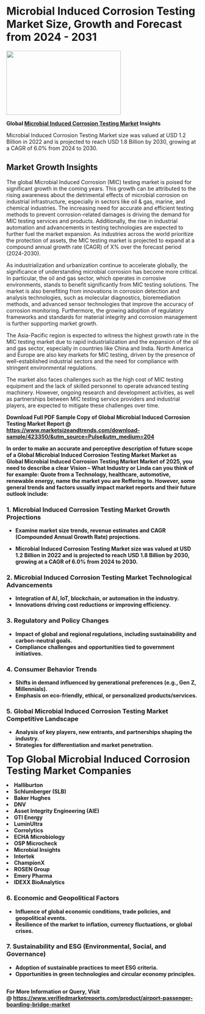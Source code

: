 <H1>Microbial Induced Corrosion Testing Market Size, Growth and Forecast from 2024 - 2031</H1><img class="aligncenter size-medium wp-image-584254" src="https://thirdeyenews.in/wp-content/uploads/2024/09/Global-Market-Research-300x168.jpeg" alt="" width="300" height="168" /><p><strong>Global&nbsp;<a href="https://www.marketsizeandtrends.com/download-sample/423350/&amp;utm_source=Pulse&amp;utm_medium=204">Microbial Induced Corrosion Testing Market</a> Insights</strong></p><p>Microbial Induced Corrosion Testing Market size was valued at USD 1.2 Billion in 2022 and is projected to reach USD 1.8 Billion by 2030, growing at a CAGR of 6.0% from 2024 to 2030.</p><p><h2>Market Growth Insights</h2> <p>The global Microbial Induced Corrosion (MIC) testing market is poised for significant growth in the coming years. This growth can be attributed to the rising awareness about the detrimental effects of microbial corrosion on industrial infrastructure, especially in sectors like oil & gas, marine, and chemical industries. The increasing need for accurate and efficient testing methods to prevent corrosion-related damages is driving the demand for MIC testing services and products. Additionally, the rise in industrial automation and advancements in testing technologies are expected to further fuel the market expansion. As industries across the world prioritize the protection of assets, the MIC testing market is projected to expand at a compound annual growth rate (CAGR) of X% over the forecast period (2024-2030).</p> <p><strong></strong></p> <p>As industrialization and urbanization continue to accelerate globally, the significance of understanding microbial corrosion has become more critical. In particular, the oil and gas sector, which operates in corrosive environments, stands to benefit significantly from MIC testing solutions. The market is also benefiting from innovations in corrosion detection and analysis technologies, such as molecular diagnostics, bioremediation methods, and advanced sensor technologies that improve the accuracy of corrosion monitoring. Furthermore, the growing adoption of regulatory frameworks and standards for material integrity and corrosion management is further supporting market growth.</p> <p>The Asia-Pacific region is expected to witness the highest growth rate in the MIC testing market due to rapid industrialization and the expansion of the oil and gas sector, especially in countries like China and India. North America and Europe are also key markets for MIC testing, driven by the presence of well-established industrial sectors and the need for compliance with stringent environmental regulations.</p> <p>The market also faces challenges such as the high cost of MIC testing equipment and the lack of skilled personnel to operate advanced testing machinery. However, ongoing research and development activities, as well as partnerships between MIC testing service providers and industrial players, are expected to mitigate these challenges over time.</p> <p><strong></p><p><span class=""><strong>Download Full PDF Sample Copy of Global Microbial Induced Corrosion Testing Market Report</strong> @ <a href="https://www.marketsizeandtrends.com/download-sample/423350/&amp;utm_source=Pulse&amp;utm_medium=204" target="_blank">https://www.marketsizeandtrends.com/download-sample/423350/&amp;utm_source=Pulse&amp;utm_medium=204</a></span></p><p>In order to make an accurate and perceptive description of future scope of a Global&nbsp;Microbial Induced Corrosion Testing Market Market as Global&nbsp;Microbial Induced Corrosion Testing Market Market of 2025, you need to describe a clear Vision &ndash; What Industry or Linda can you think of for example: Quote from a Technology, healthcare, automotive, renewable energy, name the market you are Reffering to. However, some general trends and factors usually impact market reports and their future outlook include:</p><h3>1.&nbsp;<strong>Microbial Induced Corrosion Testing Market Growth Projections</strong></h3><ul><li>Examine market size trends, revenue estimates and CAGR (Compounded Annual Growth Rate) projections.</li><li><p>Microbial Induced Corrosion Testing Market size was valued at USD 1.2 Billion in 2022 and is projected to reach USD 1.8 Billion by 2030, growing at a CAGR of 6.0% from 2024 to 2030.</p></li></ul><h3>2.&nbsp;<strong>Microbial Induced Corrosion Testing Market Technological Advancements</strong></h3><ul><li>Integration of AI, IoT, blockchain, or automation in the industry.</li><li>Innovations driving cost reductions or improving efficiency.</li></ul><h3>3.&nbsp;<strong>Regulatory and Policy Changes</strong></h3><ul><li>Impact of global and regional regulations, including sustainability and carbon-neutral goals.</li><li>Compliance challenges and opportunities tied to government initiatives.</li></ul><h3>4.&nbsp;<strong>Consumer Behavior Trends</strong></h3><ul><li>Shifts in demand influenced by generational preferences (e.g., Gen Z, Millennials).</li><li>Emphasis on eco-friendly, ethical, or personalized products/services.</li></ul><h3>5.&nbsp;<strong>Global Microbial Induced Corrosion Testing Market Competitive Landscape</strong></h3><ul><li>Analysis of key players, new entrants, and partnerships shaping the industry.</li><li>Strategies for differentiation and market penetration.</li></ul><p data-pm-slice="1 1 []"><span style="color: inherit; font-family: inherit; font-size: 25px;">Top Global Microbial Induced Corrosion Testing Market Companies</span></p><div class="" data-test-id=""><p><li>Halliburton</li><li> Schlumberger (SLB)</li><li> Baker Hughes</li><li> DNV</li><li> Asset Integrity Engineering (AIE)</li><li> GTI Energy</li><li> LuminUltra</li><li> Corrolytics</li><li> ECHA Microbiology</li><li> OSP Microcheck</li><li> Microbial Insights</li><li> Intertek</li><li> ChampionX</li><li> ROSEN Group</li><li> Emery Pharma</li><li> IDEXX BioAnalytics</li></p></div><h3>6.&nbsp;<strong>Economic and Geopolitical Factors</strong></h3><ul><li>Influence of global economic conditions, trade policies, and geopolitical events.</li><li>Resilience of the market to inflation, currency fluctuations, or global crises.</li></ul><h3>7.&nbsp;<strong>Sustainability and ESG (Environmental, Social, and Governance)</strong></h3><ul><li>Adoption of sustainable practices to meet ESG criteria.</li><li>Opportunities in green technologies and circular economy principles.</li></ul><h2><strong style="font-size: 14px;">For More Information or Query, Visit @&nbsp;</strong><a style="background-color: #ffffff; font-size: 14px;" href="https://www.marketsizeandtrends.com/report/microbial-induced-corrosion-testing-market/" target="_blank">https://www.verifiedmarketreports.com/product/airport-passenger-boarding-bridge-market</a></h2>

